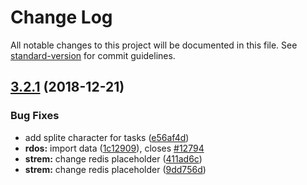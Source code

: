 # Change Log

All notable changes to this project will be documented in this file. See [standard-version](https://github.com/conventional-changelog/standard-version) for commit guidelines.

<a name="3.2.1"></a>
## [3.2.1](http://git.dtstack.cn/ziv/data-stack-web/compare/DTinsight_v3.2.0...3.2.1) (2018-12-21)


### Bug Fixes

* add splite character for tasks ([e56af4d](http://git.dtstack.cn/ziv/data-stack-web/commits/e56af4d))
* **rdos:** import data ([1c12909](http://git.dtstack.cn/ziv/data-stack-web/commits/1c12909)), closes [#12794](http://redmine.prod.dtstack.cn/issues/12794)
* **strem:** change redis placeholder ([411ad6c](http://git.dtstack.cn/ziv/data-stack-web/commits/411ad6c))
* **strem:** change redis placeholder ([9dd756d](http://git.dtstack.cn/ziv/data-stack-web/commits/9dd756d))
